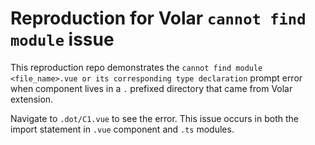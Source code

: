 # Reproduction for Volar `cannot find module` issue

This reproduction repo demonstrates the `cannot find module <file_name>.vue or its corresponding type declaration` prompt error when component lives in a `.` prefixed directory that came from Volar extension.

Navigate to `.dot/C1.vue` to see the error. This issue occurs in both the import statement in `.vue` component and `.ts` modules.
